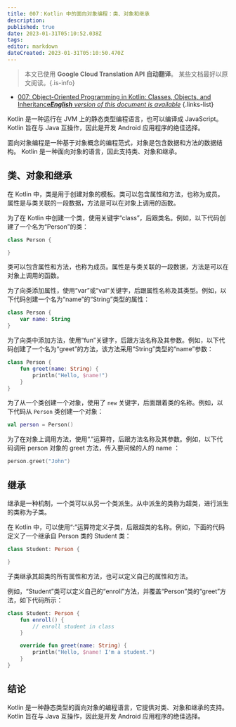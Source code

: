 ```yaml
---
title: 007：Kotlin 中的面向对象编程：类、对象和继承
description: 
published: true
date: 2023-01-31T05:10:52.038Z
tags: 
editor: markdown
dateCreated: 2023-01-31T05:10:50.470Z
---
```


> 本文已使用 **Google Cloud Translation API 自动翻译**。
某些文档最好以原文阅读。{.is-info}
- [007: Object-Oriented Programming in Kotlin: Classes, Objects, and Inheritance***English** version of this document is available*](/en/Knowledge-base/Kotlin/Learning/007-object-oriented-programming-in-kotlin-classes-objects-and-inheritance)
{.links-list}




Kotlin 是一种运行在 JVM 上的静态类型编程语言，也可以编译成 JavaScript。 Kotlin 旨在与 Java 互操作，因此是开发 Android 应用程序的绝佳选择。

面向对象编程是一种基于对象概念的编程范式，对象是包含数据和方法的数据结构。 Kotlin 是一种面向对象的语言，因此支持类、对象和继承。

## 类、对象和继承

在 Kotlin 中，类是用于创建对象的模板。类可以包含属性和方法，也称为成员。属性是与类关联的一段数据，方法是可以在对象上调用的函数。

为了在 Kotlin 中创建一个类，使用关键字“class”，后跟类名。例如，以下代码创建了一个名为“Person”的类：

```kotlin
class Person {

}
```

类可以包含属性和方法，也称为成员。属性是与类关联的一段数据，方法是可以在对象上调用的函数。

为了向类添加属性，使用“var”或“val”关键字，后跟属性名称及其类型。例如，以下代码创建一个名为“name”的“String”类型的属性：

```kotlin
class Person {
    var name: String
}
```

为了向类中添加方法，使用“fun”关键字，后跟方法名称及其参数。例如，以下代码创建了一个名为“greet”的方法，该方法采用“String”类型的“name”参数：

```kotlin
class Person {
    fun greet(name: String) {
        println("Hello, $name!")
    }
}
```

为了从一个类创建一个对象，使用了 `new` 关键字，后面跟着类的名称。例如，以下代码从 `Person` 类创建一个对象：

```kotlin
val person = Person()
```

为了在对象上调用方法，使用“.”运算符，后跟方法名称及其参数。例如，以下代码调用 person 对象的 greet 方法，传入要问候的人的 name ：

```kotlin
person.greet("John")
```

## 继承

继承是一种机制，一个类可以从另一个类派生。从中派生的类称为超类，进行派生的类称为子类。

在 Kotlin 中，可以使用“:”运算符定义子类，后跟超类的名称。例如，下面的代码定义了一个继承自 Person 类的 Student 类：

```kotlin
class Student: Person {

}
```

子类继承其超类的所有属性和方法，也可以定义自己的属性和方法。

例如，“Student”类可以定义自己的“enroll”方法，并覆盖“Person”类的“greet”方法，如下代码所示：

```kotlin
class Student: Person {
    fun enroll() {
        // enroll student in class
    }

    override fun greet(name: String) {
        println("Hello, $name! I'm a student.")
    }
}
```

## 结论

Kotlin 是一种静态类型的面向对象的编程语言，它提供对类、对象和继承的支持。 Kotlin 旨在与 Java 互操作，因此是开发 Android 应用程序的绝佳选择。